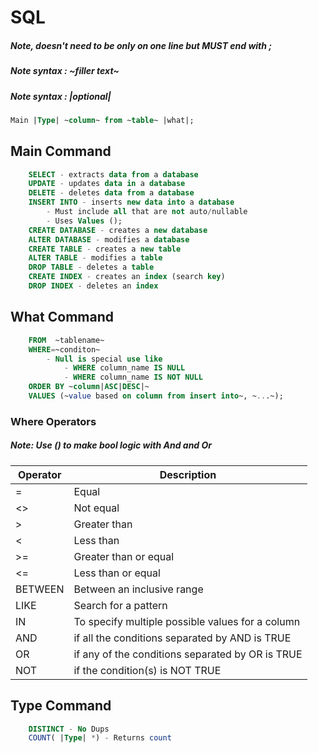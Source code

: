 # SQL
##### Note, doesn't need to be only on one line but MUST end with ;
##### Note syntax : ~filler text~
##### Note syntax :  |optional|
```sql
Main |Type| ~column~ from ~table~ |what|;
```

## Main Command
```sql
    SELECT - extracts data from a database
    UPDATE - updates data in a database
    DELETE - deletes data from a database
    INSERT INTO - inserts new data into a database
        - Must include all that are not auto/nullable
        - Uses Values ();
    CREATE DATABASE - creates a new database
    ALTER DATABASE - modifies a database
    CREATE TABLE - creates a new table
    ALTER TABLE - modifies a table
    DROP TABLE - deletes a table
    CREATE INDEX - creates an index (search key)
    DROP INDEX - deletes an index
```

## What Command
```sql
    FROM  ~tablename~
    WHERE=~conditon~
        - Null is special use like
            - WHERE column_name IS NULL
            - WHERE column_name IS NOT NULL
    ORDER BY ~column|ASC|DESC|~
    VALUES (~value based on column from insert into~, ~...~); 
```

### Where Operators
##### Note: Use () to make bool logic with And and Or
| Operator | Description|
| ----------- | -----|
| = 	      | Equal|
| <>	      | Not equal|
| > 	      | Greater than|
| < 	      | Less than|
| >= 	      | Greater than or equal|
| <= 	      | Less than or equal|
| BETWEEN     | Between an inclusive range|
| LIKE 	      | Search for a pattern|
| IN 	      | To specify multiple possible values for a column|
| AND         | if all the conditions separated by AND is TRUE|
| OR          |  if any of the conditions separated by OR is TRUE|
| NOT         |  if the condition(s) is NOT TRUE|

## Type Command
```sql
    DISTINCT - No Dups
    COUNT( |Type| *) - Returns count
```
